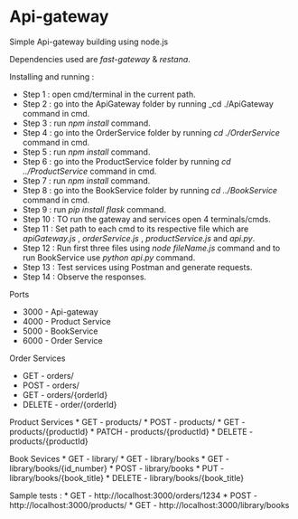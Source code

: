 # Api-gateway
Simple Api-gateway building using node.js

Dependencies used are _fast-gateway_ & _restana_.

Installing and running :
  * Step 1  : open cmd/terminal in the current path.
  * Step 2  : go into the ApiGateway folder by running _cd ./ApiGateway command in cmd.
  * Step 3  : run _npm install_ command.
  * Step 4  : go into the OrderService folder by running _cd ./OrderService_ command in cmd.
  * Step 5  : run _npm install_ command.
  * Step 6  : go into the ProductService folder by running _cd ../ProductService_ command in cmd.
  * Step 7  : run _npm install_ command.
  * Step 8  : go into the BookService folder by running _cd ../BookService_ command in cmd.
  * Step 9  : run _pip install flask_ command.
  * Step 10 : TO run the gateway and services open 4 terminals/cmds.
  * Step 11 : Set path to each cmd to its respective file which are _apiGateway.js_ , _orderService.js_ , _productService.js_  and _api.py_.
  * Step 12 : Run first three files using _node fileName.js_ command and to run BookService use _python api.py_ command.
  * Step 13 : Test services using Postman and generate requests.
  * Step 14 : Observe the responses.

Ports 
  * 3000 - Api-gateway
  * 4000 - Product Service
  * 5000 - BookService
  * 6000 - Order Service
  
Order Services 
  * GET - orders/ 
  * POST - orders/
  * GET - orders/{orderId}
  * DELETE - order/{orderId}
  
  Product Services 
    * GET - products/ 
    * POST - products/
    * GET - products/{productId}
    * PATCH - products/{productId}
    * DELETE - products/{productId}
    
   Book Sevices 
    * GET - library/ 
    * GET - library/books
    * GET - library/books/{id_number}
    * POST - library/books
    * PUT - library/books/{book_title}
    * DELETE - library/books/{book_title}
    
    
   Sample tests : 
    * GET - http://localhost:3000/orders/1234
    * POST - http://localhost:3000/products/
    * GET - http://localhost:3000/library/books

